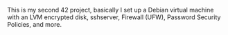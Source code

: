 This is my second 42 project, basically I set up a Debian virtual machine with an LVM encrypted disk, sshserver, Firewall (UFW), Password Security Policies, and more.
